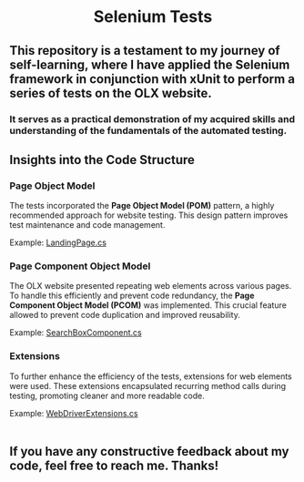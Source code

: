 <h1 align="center"> Selenium Tests </h1>

## This repository is a testament to my journey of self-learning, where I have applied the Selenium framework in conjunction with xUnit to perform a series of tests on the OLX website. 
### It serves as a practical demonstration of my acquired skills and understanding of the fundamentals of the automated testing.


## Insights into the Code Structure
### Page Object Model
The tests incorporated the **Page Object Model (POM)** pattern, a highly recommended approach for website testing. This design pattern improves test maintenance and code management.

Example:  <a href="https://github.com/WojciechMarczewski/OLX-Selenium-Tests/blob/main/PageObjects/LandingPage.cs">LandingPage.cs</a>

### Page Component Object Model
The OLX website presented repeating web elements across various pages. To handle this efficiently and prevent code redundancy, the **Page Component Object Model (PCOM)** was implemented. This crucial feature allowed to prevent code duplication and improved reusability.

Example:  <a href="https://github.com/WojciechMarczewski/OLX-Selenium-Tests/blob/main/PageComponentObjects/SearchBoxComponent.cs">SearchBoxComponent.cs</a>
### Extensions
To further enhance the efficiency of the tests, extensions for web elements were used. These extensions encapsulated recurring method calls during testing, promoting cleaner and more readable code.

Example: <a href="https://github.com/WojciechMarczewski/OLX-Selenium-Tests/blob/main/Helpers/WebDriverExtensions.cs">WebDriverExtensions.cs</a>
<br>
<br>
## If you have any constructive feedback about my code, feel free to reach me. Thanks!
